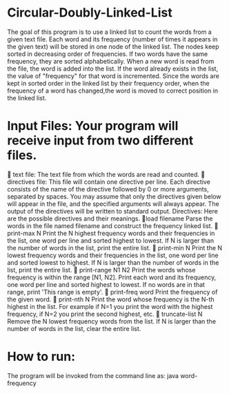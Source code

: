 # Circular-Doubly-Linked-List

The goal of this program is to use a linked list to count the words from a given text file.
Each word and its frequency (number of times it appears in the given text) will be stored in
one node of the linked list. The nodes keep sorted in decreasing order of frequencies. If
two words have the same frequency, they are sorted alphabetically.
When a new word is read from the file, the word is added into the list. If the word
already exists in the list, the value of "frequency" for that word is incremented. Since
the words are kept in sorted order in the linked list by their frequency order, when the frequency
of a word has changed,the word is moved to correct position in the linked list.

# Input Files: Your program will receive input from two different files.
 text file: The text file from which the words are read and counted.
 directives file: This file will contain one directive per line. Each directive consists of the
name of the directive followed by 0 or more arguments, separated by spaces. You may assume
that only the directives given below will appear in the file, and the specified arguments will
always appear. The output of the directives will be written to standard output.
Directives: Here are the possible directives and their meanings.
 load filename
Parse the words in the file named filename and construct the frequency linked list.
 print-max N
Print the N highest frequency words and their frequencies in the list, one word per line and
sorted highest to lowest. If N is larger than the number of words in the list, print the entire
list.
 print-min N
Print the N lowest frequency words and their frequencies in the list, one word per line and
sorted lowest to highest. If N is larger than the number of words in the list, print the entire
list.
 print-range N1 N2
Print the words whose frequency is within the range [N1, N2]. Print each word and its
frequency, one word per line and sorted highest to lowest. If no words are in that range, print
'This range is empty'.
 print-freq word
Print the frequency of the given word.
 print-nth N
Print the word whose frequency is the N-th highest in the list. For example if N=1 you print
the word with the highest frequency, if N=2 you print the second highest, etc.
 truncate-list N
Remove the N lowest frequency words from the list. If N is larger than the number of words
in the list, clear the entire list.
# How to run:
The program will be invoked from the command line as: java word-frequency
<directives-file>

